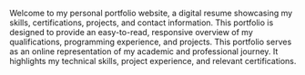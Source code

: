 Welcome to my personal portfolio website, a digital resume showcasing my skills, certifications, projects, and contact information. 
This portfolio is designed to provide an easy-to-read, responsive overview of my qualifications, programming experience, and projects.
This portfolio serves as an online representation of my academic and professional journey. It highlights my technical skills, project experience, and relevant certifications.
